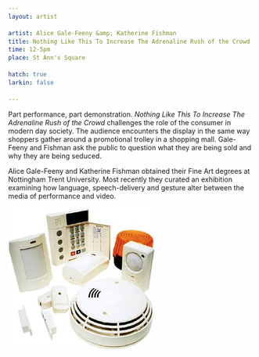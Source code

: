 ```yaml
---
layout: artist

artist: Alice Gale-Feeny &amp; Katherine Fishman
title: Nothing Like This To Increase The Adrenaline Rush of the Crowd 
time: 12-5pm
place: St Ann's Square

hatch: true
larkin: false

---
```


Part performance, part demonstration. *Nothing Like This To Increase The Adrenaline Rush of the Crowd* challenges the role of the consumer in modern day society. The audience encounters the display in the same way shoppers gather around a promotional trolley in a shopping mall. Gale-Feeny and Fishman ask the public to question what they are being sold and why they are being seduced.     

Alice Gale-Feeny and Katherine Fishman obtained their Fine Art degrees at Nottingham Trent University. Most recently they curated an exhibition examining how language, speech-delivery and gesture alter between the media of performance and video.

![Image](agfkf.jpg)
